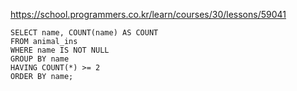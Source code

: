 https://school.programmers.co.kr/learn/courses/30/lessons/59041

```
SELECT name, COUNT(name) AS COUNT
FROM animal_ins
WHERE name IS NOT NULL
GROUP BY name
HAVING COUNT(*) >= 2
ORDER BY name; 
```